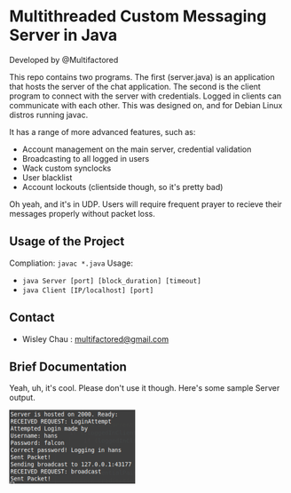 # Multithreaded Custom Messaging Server in Java
Developed by @Multifactored

This repo contains two programs. The first (server.java) is an application that hosts the server of the chat application. The second is the client program to connect with the server with credentials. Logged in clients can communicate with each other. This was designed on, and for Debian Linux distros running javac.

It has a range of more advanced features, such as:
* Account management on the main server, credential validation
* Broadcasting to all logged in users
* Wack custom synclocks
* User blacklist
* Account lockouts (clientside though, so it's pretty bad)

Oh yeah, and it's in UDP. Users will require frequent prayer to recieve their messages properly without packet loss.

## Usage of the Project

Compliation: `javac *.java`
Usage: 
* `java Server [port] [block_duration] [timeout]` 
* `java Client [IP/localhost] [port]`

## Contact
* Wisley Chau : multifactored@gmail.com

## Brief Documentation

Yeah, uh, it's cool. Please don't use it though. Here's some sample Server output.

![bruh.png](https://github.com/Multifactored/Custom-Messaging-Server/blob/master/bruh.png)
